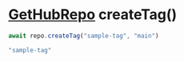 # [GetHubRepo](./GitHubRepo.md) createTag()

``` typescript
await repo.createTag("sample-tag", "main")
```

``` typescript
"sample-tag"
```

